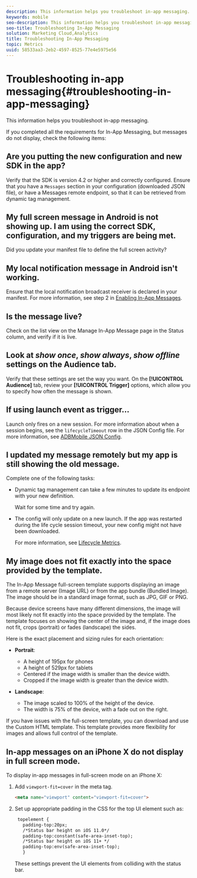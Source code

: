 ```yaml
---
description: This information helps you troubleshoot in-app messaging.
keywords: mobile
seo-description: This information helps you troubleshoot in-app messaging.
seo-title: Troubleshooting In-App Messaging
solution: Marketing Cloud,Analytics
title: Troubleshooting In-App Messaging
topic: Metrics
uuid: 58533aa3-2eb2-4597-8525-77e4e5975e56
---
```


# Troubleshooting in-app messaging{#troubleshooting-in-app-messaging}

This information helps you troubleshoot in-app messaging.

If you completed all the requirements for In-App Messaging, but messages do not display, check the following items:

## Are you putting the new configuration and new SDK in the app?

  Verify that the SDK is version 4.2 or higher and correctly configured. Ensure that you have a `Messages` section in your configuration (downloaded JSON file), or have a Messages remote endpoint, so that it can be retrieved from dynamic tag management.

## My full screen message in Android is not showing up. I am using the correct SDK, configuration, and my triggers are being met.

  Did you update your manifest file to define the full screen activity? 

## My local notification message in Android isn't working.

  Ensure that the local notification broadcast receiver is declared in your manifest. For more information, see step 2 in [Enabling In-App Messages](/help/android/messaging-main/messaging/messaging.md).

## Is the message live?

  Check on the list view on the Manage In-App Message page in the Status column, and verify if it is live. 

## Look at *show once*, *show always*, *show offline* settings on the Audience tab.

  Verify that these settings are set the way you want. On the **[!UICONTROL Audience]** tab, review your **[!UICONTROL Trigger]** options, which allow you to specify how often the message is shown.

## If using launch event as trigger...

  Launch only fires on a new session. For more information about when a session begins, see the `lifecycleTimeout` row in the JSON Config file. For more information, see  [ADBMobile JSON Config](/help/ios/configuration/json-config/json-config.md).

## I updated my message remotely but my app is still showing the old message.

Complete one of the following tasks: 

* Dynamic tag management can take a few minutes to update its endpoint with your new definition. 

  Wait for some time and try again.  

* The config will only update on a new launch. 
    If the app was restarted during the life cycle session timeout, your new config might not have been downloaded.  
  
  For more information, see [Lifecycle Metrics](/help/ios/metrics.md).

## My image does not fit exactly into the space provided by the template.

The In-App Message full-screen template supports displaying an image from a remote server (Image URL) or from the app bundle (Bundled Image). The image should be in a standard image format, such as JPG, GIF or PNG. 
  
Because device screens have many different dimensions, the image will most likely not fit exactly into the space provided by the template. The template focuses on showing the center of the image and, if the image does not fit, crops (portrait) or fades (landscape) the sides.
  
Here is the exact placement and sizing rules for each orientation:

* **Portrait**:
  * A height of 195px for phones  
  * A height of 529px for tablets  
  * Centered if the image width is smaller than the device width.  
  * Cropped if the image width is greater than the device width.

* **Landscape**:  
  * The image scaled to 100% of the height of the device.  
  * The width is 75% of the device, with a fade out on the right.  

If you have issues with the full-screen template, you can download and use the Custom HTML template. This template provides more flexibility for images and allows full control of the template.

## In-app messages on an iPhone X do not display in full screen mode.

To display in-app messages in full-screen mode on an iPhone X: 
  
1. Add `viewport-fit=cover` in the meta tag. 

    ```html
    <meta name="viewport" content="viewport-fit=cover">
    ```

1. Set up appropriate padding in the CSS for the top UI element such as: 

   ```html
    topelement {
      padding-top:20px;
      /*Status bar height on iOS 11.0*/
      padding-top:constant(safe-area-inset-top);
      /*Status bar height on iOS 11+ */
      padding-top:env(safe-area-inset-top);
      } 
   ```

   These settings prevent the UI elements from colliding with the status bar. 
